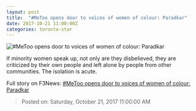 ```yaml
---
layout: post
title:  "#MeToo opens door to voices of women of colour: Paradkar"
date: 2017-10-21 11:00:00Z
categories: toronto-star
---
```


![#MeToo opens door to voices of women of colour: Paradkar](https://www.thestar.com/content/dam/thestar/news/gta/2017/10/21/metoo-opens-door-to-voices-of-women-of-colour-paradkar/tarana_burke.jpg)

If minority women speak up, not only are they disbelieved, they are criticized by their own people and left alone by people from other communities. The isolation is acute.


Full story on F3News: [#MeToo opens door to voices of women of colour: Paradkar](http://www.f3nws.com/n/T4qQSB)

> Posted on: Saturday, October 21, 2017 11:00:00 AM
